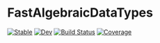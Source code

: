 # FastAlgebraicDataTypes

[![Stable](https://img.shields.io/badge/docs-stable-blue.svg)](https://jw3126.github.io/FastAlgebraicDataTypes.jl/stable/)
[![Dev](https://img.shields.io/badge/docs-dev-blue.svg)](https://jw3126.github.io/FastAlgebraicDataTypes.jl/dev/)
[![Build Status](https://github.com/jw3126/FastAlgebraicDataTypes.jl/actions/workflows/CI.yml/badge.svg?branch=main)](https://github.com/jw3126/FastAlgebraicDataTypes.jl/actions/workflows/CI.yml?query=branch%3Amain)
[![Coverage](https://codecov.io/gh/jw3126/FastAlgebraicDataTypes.jl/branch/main/graph/badge.svg)](https://codecov.io/gh/jw3126/FastAlgebraicDataTypes.jl)
